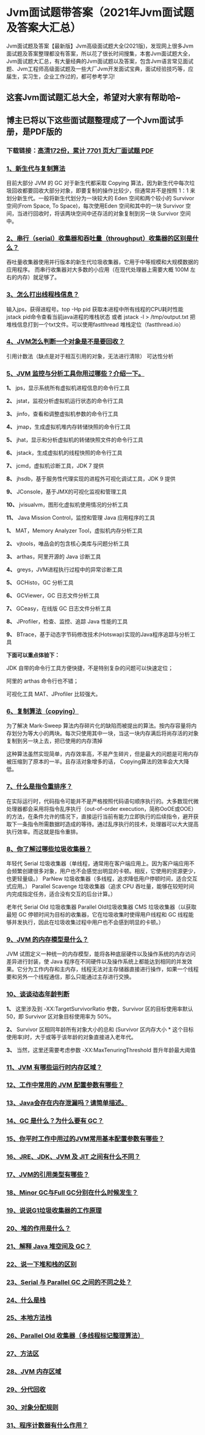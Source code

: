 # Jvm面试题带答案（2021年Jvm面试题及答案大汇总）

Jvm面试题及答案【最新版】Jvm高级面试题大全(2021版)，发现网上很多Jvm面试题及答案整理都没有答案，所以花了很长时间搜集，本套Jvm面试题大全，Jvm面试题大汇总，有大量经典的Jvm面试题以及答案，包含Jvm语言常见面试题、Jvm工程师高级面试题及一些大厂Jvm开发面试宝典，面试经验技巧等，应届生，实习生，企业工作过的，都可参考学习!

## 这套Jvm面试题汇总大全，希望对大家有帮助哈~ 

## 博主已将以下这些面试题整理成了一个Jvm面试手册，是PDF版的

### 下载链接：[高清172份，累计 7701 页大厂面试题  PDF](https://github.com/javatechnorth/javanorth-itbooks/blob/master/docs/index.md)


### [1、新生代与复制算法](https://gitee.com/souyunku/NewDevBooks/blob/master/docs/Jvm/Jvm面试题带答案（2021年Jvm面试题及答案大汇总）.md#1新生代与复制算法)  


目前大部分 JVM 的 GC 对于新生代都采取 Copying 算法，因为新生代中每次垃圾回收都要回收大部分对象，即要复制的操作比较少，但通常并不是按照 1：1 来划分新生代。一般将新生代划分为一块较大的 Eden 空间和两个较小的 Survivor 空间(From Space, To Space)，每次使用Eden 空间和其中的一块 Survivor 空间，当进行回收时，将该两块空间中还存活的对象复制到另一块 Survivor 空间中。


### [2、串行（serial）收集器和吞吐量（throughput）收集器的区别是什么？](https://gitee.com/souyunku/NewDevBooks/blob/master/docs/Jvm/Jvm面试题带答案（2021年Jvm面试题及答案大汇总）.md#2串行serial收集器和吞吐量throughput收集器的区别是什么)  


吞吐量收集器使用并行版本的新生代垃圾收集器，它用于中等规模和大规模数据的应用程序。 而串行收集器对大多数的小应用（在现代处理器上需要大概 100M 左右的内存）就足够了。


### [3、怎么打出线程栈信息？](https://gitee.com/souyunku/NewDevBooks/blob/master/docs/Jvm/Jvm面试题带答案（2021年Jvm面试题及答案大汇总）.md#3怎么打出线程栈信息)  


输入jps，获得进程号。top -Hp pid 获取本进程中所有线程的CPU耗时性能 jstack pid命令查看当前java进程的堆栈状态 或者 jstack -l > /tmp/output.txt 把堆栈信息打到一个txt文件。可以使用fastthread 堆栈定位（fastthread.io）


### [4、JVM怎么判断一个对象是不是要回收？](https://gitee.com/souyunku/NewDevBooks/blob/master/docs/Jvm/Jvm面试题带答案（2021年Jvm面试题及答案大汇总）.md#4jvm怎么判断一个对象是不是要回收)  


引用计数法（缺点是对于相互引用的对象，无法进行清除） 可达性分析


### [5、JVM 监控与分析工具你用过哪些？介绍一下。](https://gitee.com/souyunku/NewDevBooks/blob/master/docs/Jvm/Jvm面试题带答案（2021年Jvm面试题及答案大汇总）.md#5jvm-监控与分析工具你用过哪些介绍一下。)  


**1、** jps，显示系统所有虚拟机进程信息的命令行工具

**2、** jstat，监视分析虚拟机运行状态的命令行工具

**3、** jinfo，查看和调整虚拟机参数的命令行工具

**4、** jmap，生成虚拟机堆内存转储快照的命令行工具

**5、** jhat，显示和分析虚拟机的转储快照文件的命令行工具

**6、** jstack，生成虚拟机的线程快照的命令行工具

**7、** jcmd，虚拟机诊断工具，JDK 7 提供

**8、** jhsdb，基于服务性代理实现的进程外可视化调试工具，JDK 9 提供

**9、** JConsole，基于JMX的可视化监视和管理工具

**10、** jvisualvm，图形化虚拟机使用情况的分析工具

**11、** Java Mission Control，监控和管理 Java 应用程序的工具

**1、** MAT，Memory Analyzer Tool，虚拟机内存分析工具

**2、** vjtools，唯品会的包含核心类库与问题分析工具

**3、** arthas，阿里开源的 Java 诊断工具

**4、** greys，JVM进程执行过程中的异常诊断工具

**5、** GCHisto，GC 分析工具

**6、** GCViewer，GC 日志文件分析工具

**7、** GCeasy，在线版 GC 日志文件分析工具

**8、** JProfiler，检查、监控、追踪 Java 性能的工具

**9、** BTrace，基于动态字节码修改技术(Hotswap)实现的Java程序追踪与分析工具

**下面可以重点体验下：**

JDK 自带的命令行工具方便快捷，不是特别复杂的问题可以快速定位；

阿里的 arthas 命令行也不错；

可视化工具 MAT、JProfiler 比较强大。


### [6、复制算法（copying）](https://gitee.com/souyunku/NewDevBooks/blob/master/docs/Jvm/Jvm面试题带答案（2021年Jvm面试题及答案大汇总）.md#6复制算法copying)  


为了解决 Mark-Sweep 算法内存碎片化的缺陷而被提出的算法。按内存容量将内存划分为等大小的两块。每次只使用其中一块，当这一块内存满后将尚存活的对象复制到另一块上去，把已使用的内存清掉

这种算法虽然实现简单，内存效率高，不易产生碎片，但是最大的问题是可用内存被压缩到了原本的一半。且存活对象增多的话， Copying算法的效率会大大降低。


### [7、什么是指令重排序？](https://gitee.com/souyunku/NewDevBooks/blob/master/docs/Jvm/Jvm面试题带答案（2021年Jvm面试题及答案大汇总）.md#7什么是指令重排序)  


在实际运行时，代码指令可能并不是严格按照代码语句顺序执行的。大多数现代微处理器都会采用将指令乱序执行（out-of-order execution，简称OoOE或OOE）的方法，在条件允许的情况下，直接运行当前有能力立即执行的后续指令，避开获取下一条指令所需数据时造成的等待。通过乱序执行的技术，处理器可以大大提高执行效率。而这就是指令重排。


### [8、你了解过哪些垃圾收集器？](https://gitee.com/souyunku/NewDevBooks/blob/master/docs/Jvm/Jvm面试题带答案（2021年Jvm面试题及答案大汇总）.md#8你了解过哪些垃圾收集器)  


年轻代 Serial 垃圾收集器（单线程，通常用在客户端应用上。因为客户端应用不会频繁创建很多对象，用户也不会感觉出明显的卡顿。相反，它使用的资源更少，也更轻量级。） ParNew 垃圾收集器（多线程，追求降低用户停顿时间，适合交互式应用。） Parallel Scavenge 垃圾收集器（追求 CPU 吞吐量，能够在较短时间内完成指定任务，适合没有交互的后台计算。）

老年代 Serial Old 垃圾收集器 Parallel Old垃圾收集器 CMS 垃圾收集器（以获取最短 GC 停顿时间为目标的收集器，它在垃圾收集时使得用户线程和 GC 线程能够并发执行，因此在垃圾收集过程中用户也不会感到明显的卡顿。）


### [9、JVM 的内存模型是什么？](https://gitee.com/souyunku/NewDevBooks/blob/master/docs/Jvm/Jvm面试题带答案（2021年Jvm面试题及答案大汇总）.md#9jvm-的内存模型是什么)  


JVM 试图定义一种统一的内存模型，能将各种底层硬件以及操作系统的内存访问差异进行封装，使 Java 程序在不同硬件以及操作系统上都能达到相同的并发效果。它分为工作内存和主内存，线程无法对主存储器直接进行操作，如果一个线程要和另外一个线程通信，那么只能通过主存进行交换。


### [10、谈谈动态年龄判断](https://gitee.com/souyunku/NewDevBooks/blob/master/docs/Jvm/Jvm面试题带答案（2021年Jvm面试题及答案大汇总）.md#10谈谈动态年龄判断)  


**1、** 这里涉及到 -XX:TargetSurvivorRatio 参数，Survivor 区的目标使用率默认 50，即 Survivor 区对象目标使用率为 50%。

**2、** Survivor 区相同年龄所有对象大小的总和 (Survivor 区内存大小 * 这个目标使用率)时，大于或等于该年龄的对象直接进入老年代。

**3、** 当然，这里还需要考虑参数 -XX:MaxTenuringThreshold 晋升年龄最大阈值


### [11、JVM 有哪些运行时内存区域？](https://gitee.com/souyunku/NewDevBooks/blob/master/docs/Jvm/Jvm面试题带答案（2021年Jvm面试题及答案大汇总）.md#11jvm-有哪些运行时内存区域)  

### [12、工作中常用的 JVM 配置参数有哪些？](https://gitee.com/souyunku/NewDevBooks/blob/master/docs/Jvm/Jvm面试题带答案（2021年Jvm面试题及答案大汇总）.md#12工作中常用的-jvm-配置参数有哪些)  

### [13、Java会存在内存泄漏吗？请简单描述。](https://gitee.com/souyunku/NewDevBooks/blob/master/docs/Jvm/Jvm面试题带答案（2021年Jvm面试题及答案大汇总）.md#13java会存在内存泄漏吗请简单描述。)  

### [14、GC 是什么？为什么要有 GC？](https://gitee.com/souyunku/NewDevBooks/blob/master/docs/Jvm/Jvm面试题带答案（2021年Jvm面试题及答案大汇总）.md#14gc-是什么为什么要有-gc)  

### [15、你平时工作中用过的JVM常用基本配置参数有哪些？](https://gitee.com/souyunku/NewDevBooks/blob/master/docs/Jvm/Jvm面试题带答案（2021年Jvm面试题及答案大汇总）.md#15你平时工作中用过的jvm常用基本配置参数有哪些)  

### [16、JRE、JDK、JVM 及 JIT 之间有什么不同？](https://gitee.com/souyunku/NewDevBooks/blob/master/docs/Jvm/Jvm面试题带答案（2021年Jvm面试题及答案大汇总）.md#16jrejdkjvm-及-jit-之间有什么不同)  

### [17、JVM的引用类型有哪些？](https://gitee.com/souyunku/NewDevBooks/blob/master/docs/Jvm/Jvm面试题带答案（2021年Jvm面试题及答案大汇总）.md#17jvm的引用类型有哪些)  

### [18、Minor GC与Full GC分别在什么时候发生？](https://gitee.com/souyunku/NewDevBooks/blob/master/docs/Jvm/Jvm面试题带答案（2021年Jvm面试题及答案大汇总）.md#18minor-gc与full-gc分别在什么时候发生)  

### [19、说说G1垃圾收集器的工作原理](https://gitee.com/souyunku/NewDevBooks/blob/master/docs/Jvm/Jvm面试题带答案（2021年Jvm面试题及答案大汇总）.md#19说说g1垃圾收集器的工作原理)  

### [20、堆的作用是什么？](https://gitee.com/souyunku/NewDevBooks/blob/master/docs/Jvm/Jvm面试题带答案（2021年Jvm面试题及答案大汇总）.md#20堆的作用是什么)  

### [21、解释 Java 堆空间及 GC？](https://gitee.com/souyunku/NewDevBooks/blob/master/docs/Jvm/Jvm面试题带答案（2021年Jvm面试题及答案大汇总）.md#21解释-java-堆空间及-gc)  

### [22、说一下堆和栈的区别](https://gitee.com/souyunku/NewDevBooks/blob/master/docs/Jvm/Jvm面试题带答案（2021年Jvm面试题及答案大汇总）.md#22说一下堆和栈的区别)  

### [23、Serial 与 Parallel GC 之间的不同之处？](https://gitee.com/souyunku/NewDevBooks/blob/master/docs/Jvm/Jvm面试题带答案（2021年Jvm面试题及答案大汇总）.md#23serial-与-parallel-gc-之间的不同之处)  

### [24、什么是栈](https://gitee.com/souyunku/NewDevBooks/blob/master/docs/Jvm/Jvm面试题带答案（2021年Jvm面试题及答案大汇总）.md#24什么是栈)  

### [25、本地方法栈](https://gitee.com/souyunku/NewDevBooks/blob/master/docs/Jvm/Jvm面试题带答案（2021年Jvm面试题及答案大汇总）.md#25本地方法栈)  

### [26、Parallel Old 收集器（多线程标记整理算法）](https://gitee.com/souyunku/NewDevBooks/blob/master/docs/Jvm/Jvm面试题带答案（2021年Jvm面试题及答案大汇总）.md#26parallel-old-收集器多线程标记整理算法)  

### [27、方法区](https://gitee.com/souyunku/NewDevBooks/blob/master/docs/Jvm/Jvm面试题带答案（2021年Jvm面试题及答案大汇总）.md#27方法区)  

### [28、JVM 内存区域](https://gitee.com/souyunku/NewDevBooks/blob/master/docs/Jvm/Jvm面试题带答案（2021年Jvm面试题及答案大汇总）.md#28jvm-内存区域)  

### [29、分代回收](https://gitee.com/souyunku/NewDevBooks/blob/master/docs/Jvm/Jvm面试题带答案（2021年Jvm面试题及答案大汇总）.md#29分代回收)  

### [30、对象分配规则](https://gitee.com/souyunku/NewDevBooks/blob/master/docs/Jvm/Jvm面试题带答案（2021年Jvm面试题及答案大汇总）.md#30对象分配规则)  

### [31、程序计数器有什么作用？](https://gitee.com/souyunku/NewDevBooks/blob/master/docs/Jvm/Jvm面试题带答案（2021年Jvm面试题及答案大汇总）.md#31程序计数器有什么作用)  





